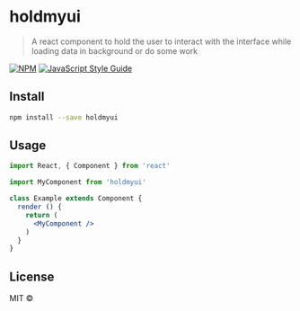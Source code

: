 # holdmyui

> A react component to hold the user to interact with the interface while loading data in background or do some work

[![NPM](https://img.shields.io/npm/v/holdmyui.svg)](https://www.npmjs.com/package/holdmyui) [![JavaScript Style Guide](https://img.shields.io/badge/code_style-standard-brightgreen.svg)](https://standardjs.com)

## Install

```bash
npm install --save holdmyui
```

## Usage

```jsx
import React, { Component } from 'react'

import MyComponent from 'holdmyui'

class Example extends Component {
  render () {
    return (
      <MyComponent />
    )
  }
}
```

## License

MIT © [](https://github.com/)

